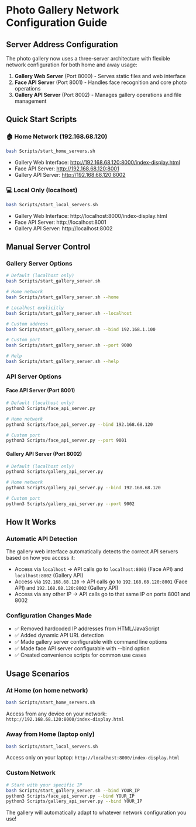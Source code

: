 # Photo Gallery Network Configuration Guide

## Server Address Configuration

The photo gallery now uses a three-server architecture with flexible network configuration for both home and away usage:

1. **Gallery Web Server** (Port 8000) - Serves static files and web interface
2. **Face API Server** (Port 8001) - Handles face recognition and core photo operations
3. **Gallery API Server** (Port 8002) - Manages gallery operations and file management

## Quick Start Scripts

### 🏠 Home Network (192.168.68.120)
```bash
bash Scripts/start_home_servers.sh
```
- Gallery Web Interface: http://192.168.68.120:8000/index-display.html
- Face API Server: http://192.168.68.120:8001
- Gallery API Server: http://192.168.68.120:8002

### 💻 Local Only (localhost)
```bash
bash Scripts/start_local_servers.sh
```
- Gallery Web Interface: http://localhost:8000/index-display.html
- Face API Server: http://localhost:8001
- Gallery API Server: http://localhost:8002

## Manual Server Control

### Gallery Server Options
```bash
# Default (localhost only)
bash Scripts/start_gallery_server.sh

# Home network
bash Scripts/start_gallery_server.sh --home

# Localhost explicitly
bash Scripts/start_gallery_server.sh --localhost

# Custom address
bash Scripts/start_gallery_server.sh --bind 192.168.1.100

# Custom port
bash Scripts/start_gallery_server.sh --port 9000

# Help
bash Scripts/start_gallery_server.sh --help
```

### API Server Options

#### Face API Server (Port 8001)
```bash
# Default (localhost only)
python3 Scripts/face_api_server.py

# Home network
python3 Scripts/face_api_server.py --bind 192.168.68.120

# Custom port
python3 Scripts/face_api_server.py --port 9001
```

#### Gallery API Server (Port 8002)
```bash
# Default (localhost only)
python3 Scripts/gallery_api_server.py

# Home network
python3 Scripts/gallery_api_server.py --bind 192.168.68.120

# Custom port
python3 Scripts/gallery_api_server.py --port 9002
```

## How It Works

### Automatic API Detection
The gallery web interface automatically detects the correct API servers based on how you access it:

- Access via `localhost` → API calls go to `localhost:8001` (Face API) and `localhost:8002` (Gallery API)
- Access via `192.168.68.120` → API calls go to `192.168.68.120:8001` (Face API) and `192.168.68.120:8002` (Gallery API)
- Access via any other IP → API calls go to that same IP on ports 8001 and 8002

### Configuration Changes Made
- ✅ Removed hardcoded IP addresses from HTML/JavaScript
- ✅ Added dynamic API URL detection
- ✅ Made gallery server configurable with command line options
- ✅ Made face API server configurable with --bind option
- ✅ Created convenience scripts for common use cases

## Usage Scenarios

### At Home (on home network)
```bash
bash Scripts/start_home_servers.sh
```
Access from any device on your network: `http://192.168.68.120:8000/index-display.html`

### Away from Home (laptop only)
```bash
bash Scripts/start_local_servers.sh
```
Access only on your laptop: `http://localhost:8000/index-display.html`

### Custom Network
```bash
# Start with your specific IP
bash Scripts/start_gallery_server.sh --bind YOUR_IP
python3 Scripts/face_api_server.py --bind YOUR_IP
python3 Scripts/gallery_api_server.py --bind YOUR_IP
```

The gallery will automatically adapt to whatever network configuration you use!